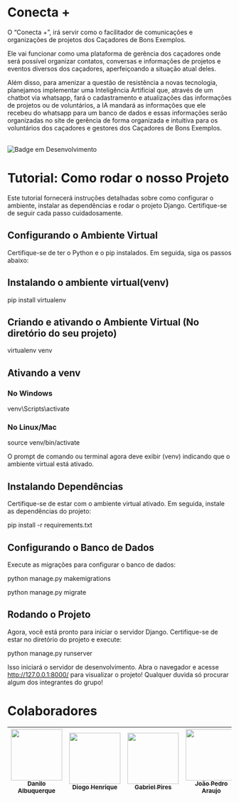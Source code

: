 # Conecta +

O “Conecta +”, irá servir como o facilitador de comunicações e organizações de projetos dos Caçadores de Bons Exemplos. 

Ele vai funcionar como uma plataforma de gerência dos caçadores onde será possível organizar contatos, conversas e informações de projetos e eventos diversos dos caçadores, aperfeiçoando a situação atual deles. 

Além disso, para amenizar a questão de resistência a novas tecnologia, planejamos implementar uma Inteligência Artificial que, através de um chatbot via whatsapp, fará o cadastramento e atualizações das informações de projetos ou de voluntários, a IA mandará as informações que ele recebeu do whatsapp para um banco de dados e essas informações serão organizadas no site de gerência de forma organizada e intuitiva para os voluntários dos caçadores e gestores dos Caçadores de Bons Exemplos.


<br>![Badge em Desenvolvimento](http://img.shields.io/static/v1?label=STATUS&message=EM%20DESENVOLVIMENTO&color=GREEN&style=for-the-badge)



# Tutorial: Como rodar o nosso Projeto 

Este tutorial fornecerá instruções detalhadas sobre como configurar o ambiente, instalar as dependências e rodar o projeto Django. Certifique-se de seguir cada passo cuidadosamente.

##  Configurando o Ambiente Virtual

Certifique-se de ter o Python e o pip instalados. Em seguida, siga os passos abaixo:

## Instalando o ambiente virtual(venv)
pip install virtualenv

## Criando e ativando o Ambiente Virtual (No diretório do seu projeto)
virtualenv venv

## Ativando a venv
### No Windows
venv\Scripts\activate

### No Linux/Mac
source venv/bin/activate

O prompt de comando ou terminal agora deve exibir (venv) indicando que o ambiente virtual está ativado.

## Instalando Dependências
Certifique-se de estar com o ambiente virtual ativado. Em seguida, instale as dependências do projeto:

pip install -r requirements.txt

## Configurando o Banco de Dados 
Execute as migrações para configurar o banco de dados:

python manage.py makemigrations

python manage.py migrate

## Rodando o Projeto
Agora, você está pronto para iniciar o servidor Django. Certifique-se de estar no diretório do projeto e execute:

python manage.py runserver

Isso iniciará o servidor de desenvolvimento. Abra o navegador e acesse http://127.0.0.1:8000/ para visualizar o projeto!
Qualquer duvida só procurar algum dos integrantes do grupo!

# Colaboradores

| [<img loading="lazy" src="https://avatars.githubusercontent.com/u/114592376?s=48&v=4" width=115><br><sub>Danilo Albuquerque</sub>](https://github.com/dan-albuquerque) |  [<img loading="lazy" src="https://avatars.githubusercontent.com/u/116087739?v=4" width=115><br><sub>Diogo Henrique</sub>](https://github.com/Fiend3333) |  [<img loading="lazy" src="https://avatars.githubusercontent.com/u/111147078?s=48&v=4" width=115><br><sub>Gabriel Pires</sub>](https://github.com/gabrielpires-1) |  [<img loading="lazy" src="https://avatars.githubusercontent.com/u/125616055?s=64&v=4" width=115><br><sub>João Pedro Araujo</sub>](https://github.com/joaopedrofds) |  [<img loading="lazy" src="https://avatars.githubusercontent.com/u/117311923?s=64&v=4" width=115><br><sub>Matheus Canel</sub>](https://github.com/matheuscanel) |  [<img loading="lazy" src="https://avatars.githubusercontent.com/u/103130662?v=4" width=115><br><sub>Yara Rodrigues</sub>](https://github.com/Yara-R) |
| :---: | :---: | :---: | :---: | :---: | :---: |
